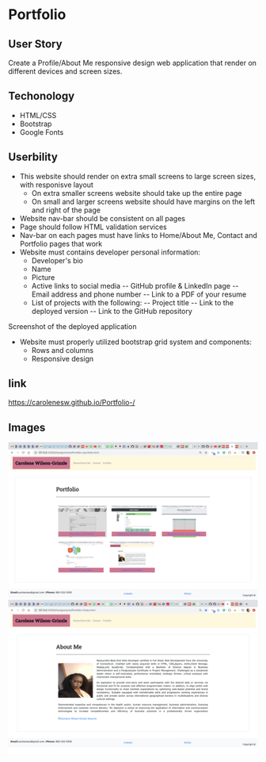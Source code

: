 # Portfolio 

## User Story 

Create a Profile/About Me responsive design web application that render on different devices and screen sizes. 

## Techonology

- HTML/CSS
- Bootstrap
- Google Fonts  

## Userbility

- This website should render on extra small screens to large screen sizes, with responisve layout
    - On extra smaller screens website should take up the entire page
    - On small and larger screens website should have margins on the left and right of the page
- Website nav-bar should be consistent on all pages 
- Page should follow HTML validation services
- Nav-bar on each pages must have links to Home/About Me, Contact and Portfolio pages that work
- Website must contains developer personal information:
    - Developer's bio 
    - Name
    - Picture
    - Active links to social media 
        -- GitHub profile & LinkedIn page
        -- Email address and phone number
        -- Link to a PDF of your resume
    - List of projects with the following:
        -- Project title
        -- Link to the deployed version
        -- Link to the GitHub repository

Screenshot of the deployed application
- Website must properly utilized bootstrap grid system and components:
    - Rows and columns 
    - Responsive design 

## link

https://carolenesw.github.io/Portfolio-/

## Images

<img src="asset/image/portfolio_img.png">


<img src="asset/image/about_me.png">
